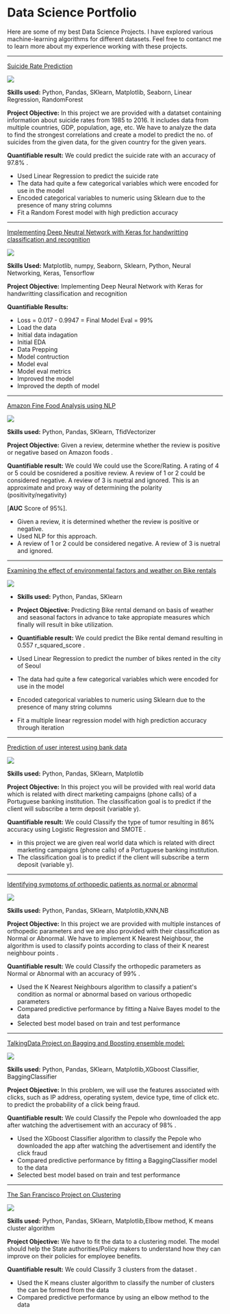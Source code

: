 # Data Science Portfolio

Here are some of my best Data Science Projects. I have explored various machine-learning algorithms for different datasets. Feel free to contanct me to learn more about my experience working with these projects.

***

[Suicide Rate Prediction ](https://github.com/Hwarriach/Suicide_Rates_Prediction.git)

<img src="images/suicide.jpg?raw=true"/>

**Skills used:** Python, Pandas, SKlearn, Matplotlib, Seaborn, Linear Regression, RandomForest

**Project Objective:** In this project we are provided with a datatset containing information about suicide rates from 1985 to 2016. It includes data from multiple countries, GDP, population, age, etc. We have to analyze the data to find the strongest correlations and create a model to predict the no. of suicides from the given data, for the given country for the given years.

**Quantifiable result:** We could predict the  suicide rate with an accuracy of 97.8% .

- Used Linear Regression to predict the suicide rate
- The data had quite a few categorical variables which were encoded for use in the model
- Encoded categorical variables to numeric using Sklearn due to the presence of many string columns
- Fit a Random Forest model with high prediction accuracy

***

[Implementing Deep Neutral Network with Keras for handwritting classification and recognition](https://github.com/Hwarriach/Deep_Neural_Network.git)

 <img src="images/Neural-Network-diagram.jpeg?raw=true"/>

<b>Skills Used:</b> Matplotlib, numpy, Seaborn, Sklearn, Python, Neural Networking, Keras, Tensorflow

<b>Project Objective:</b> Implementing Deep Neural Network with Keras for handwritting classification and recognition

<b>Quantifiable Results:</b>

  - Loss = 0.017 - 0.9947 = Final Model Eval = 99%
  - Load the data
  - Initial data indagation
  - Initial EDA
  - Data Prepping
  - Model contruction
  - Model eval
  - Model eval metrics
  - Improved the model
  - Improved the depth of model

***

[Amazon Fine Food Analysis using NLP](https://github.com/Hwarriach/NLP_Project.git)

<img src="images/amazon.jpeg?raw=true"/>

**Skills used:** Python, Pandas, SKlearn, TfidVectorizer

**Project Objective:** Given a review, determine whether the review is positive or negative based on Amazon foods .

**Quantifiable result:** We could We could use the Score/Rating. A rating of 4 or 5 could be cosnidered a positive review. A review of 1 or 2 could be considered negative. A review of 3 is nuetral and ignored. This is an approximate and proxy way of determining the polarity (positivity/negativity) 

[**AUC** Score of 95%].
- Given a review, it is determined whether the review is positive or negative.
- Used NLP for this approach.
- A review of 1 or 2 could be considered negative. A review of 3 is nuetral and ignored.

***

[Examining the effect of environmental factors and weather on Bike rentals](https://github.com/Hwarriach/Seol_Bike_Linear_Regression_Project.git)

<img src="images/seoul-bikes.jpeg?raw=true"/>

- **Skills used:** Python, Pandas, SKlearn

- **Project Objective:** Predicting Bike rental demand on basis of weather and seasonal factors in advance to take appropiate measures which finally will result in bike utilization.

- **Quantifiable result:** We could predict the Bike rental demand resulting in 0.557 r_squared_score .

- Used Linear Regression to predict the number of bikes rented in the city of Seoul
- The data had quite a few categorical variables which were encoded for use in the model
- Encoded categorical variables to numeric using Sklearn due to the presence of many string columns
- Fit a multiple linear regression model with high prediction accuracy through iteration

***

[Prediction of user interest using bank data](https://github.com/Hwarriach/Portugal_Banking_Logistic_Regression.git)

<img src="images/bank image.jpeg?raw=true"/>

**Skills used:** Python, Pandas, SKlearn, Matplotlib

**Project Objective:** In this project you will be provided with real world data which is related with direct marketing campaigns (phone calls) of a Portuguese banking institution.
The classification goal is to predict if the client will subscribe a term deposit (variable y).

**Quantifiable result:** We could Classify the type of tumor resulting in 86% accuracy using Logistic Regression and SMOTE .

- in this project we are given real world data which is related with direct marketing campaigns (phone calls) of a Portuguese banking institution.
- The classification goal is to predict if the client will subscribe a term deposit (variable y).

***

[Identifying symptoms of orthopedic patients as normal or abnormal](https://github.com/Hwarriach/Knn_Nb_Project.git)

<img src="images/knee-brace-ortho.png?raw=true"/>

**Skills used:** Python, Pandas, SKlearn, Matplotlib,KNN,NB

**Project Objective:** In this project we are provided with multiple instances of orthopedic parameters and we are also provided with their classification as Normal or Abnormal. We have to implement K Nearest Neighbour, the algorithm is used to classify points according to class of their K nearest neighbour points .

**Quantifiable result:** We could Classify the orthopedic parameters as Normal or Abnormal with an accuracy of 99% .

- Used the K Nearest Neighbours algorithm to classify a patient's condition as normal or abnormal based on various orthopedic parameters
- Compared predictive performance by fitting a Naive Bayes model to the data
- Selected best model based on train and test performance

***

[TalkingData Project on Bagging and Boosting ensemble model:](https://github.com/Hwarriach/Ensemble_Project.git)

<img src="images/Mobile.jpeg?raw=true"/>

**Skills used:** Python, Pandas, SKlearn, Matplotlib,XGboost Classifier, BaggingClassifier

**Project Objective:** In this problem, we will use the features associated with clicks, such as IP address, operating system, device type, time of click etc. to predict the probability of a click being fraud.

**Quantifiable result:** We could Classify the Pepole who downloaded the app after watching the advertisement  with an accuracy of 98% .

- Used the XGboost Classifier algorithm to classify the Pepole who downloaded the app after watching the advertisement and identify the click fraud
- Compared predictive performance by fitting a BaggingClassifier model to the data
- Selected best model based on train and test performance

***

[The San Francisco Project on Clustering](https://github.com/Hwarriach/KMeans.git)

<img src="images/clusters.png?raw=true"/>


**Skills used:** Python, Pandas, SKlearn, Matplotlib,Elbow method, K means cluster algorithm

**Project Objective:** We have to fit the data to a clustering model. The model should help the State authorities/Policy makers to understand how they can improve on their policies for employee benefits.

**Quantifiable result:** We could Classify 3 clusters from the dataset .

- Used the  K means cluster algorithm to classify the number of clusters the can be formed from the data
- Compared predictive performance by using an elbow method to the data












